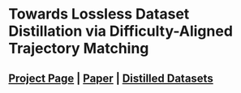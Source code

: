 # Towards Lossless Dataset Distillation via Difficulty-Aligned Trajectory Matching

## [Project Page](https://gzyaftermath.github.io/DATM/) | [Paper](https://arxiv.org/abs/2310.05773) | [Distilled Datasets](https://drive.google.com/drive/folders/1kZlYgiVrmFEz0OUyxnww3II7FBPQe7W0)

